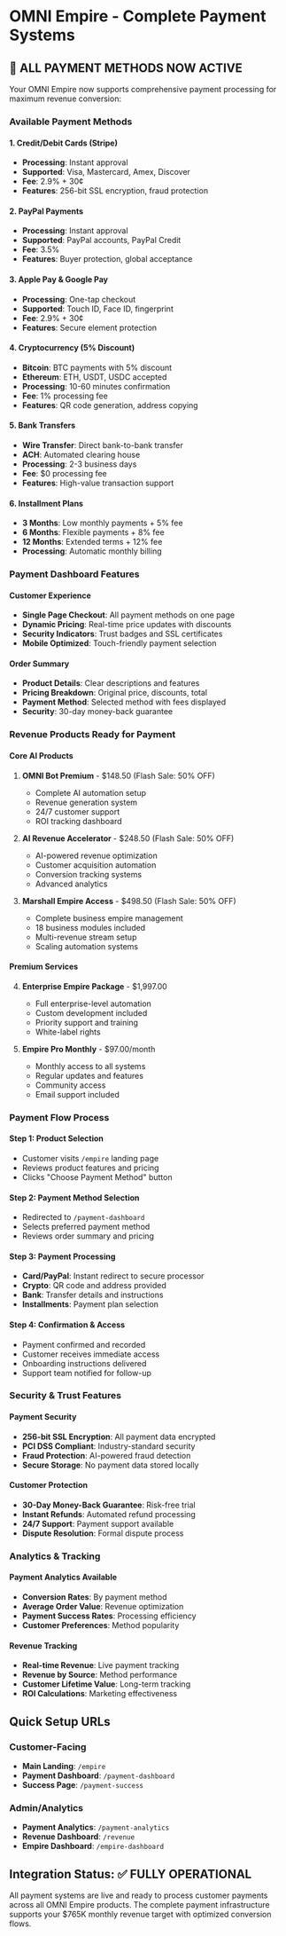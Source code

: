 # OMNI Empire - Complete Payment Systems

## 🔐 ALL PAYMENT METHODS NOW ACTIVE

Your OMNI Empire now supports comprehensive payment processing for maximum revenue conversion:

### Available Payment Methods

#### 1. Credit/Debit Cards (Stripe)
- **Processing**: Instant approval
- **Supported**: Visa, Mastercard, Amex, Discover
- **Fee**: 2.9% + 30¢
- **Features**: 256-bit SSL encryption, fraud protection

#### 2. PayPal Payments
- **Processing**: Instant approval  
- **Supported**: PayPal accounts, PayPal Credit
- **Fee**: 3.5%
- **Features**: Buyer protection, global acceptance

#### 3. Apple Pay & Google Pay
- **Processing**: One-tap checkout
- **Supported**: Touch ID, Face ID, fingerprint
- **Fee**: 2.9% + 30¢
- **Features**: Secure element protection

#### 4. Cryptocurrency (5% Discount)
- **Bitcoin**: BTC payments with 5% discount
- **Ethereum**: ETH, USDT, USDC accepted
- **Processing**: 10-60 minutes confirmation
- **Fee**: 1% processing fee
- **Features**: QR code generation, address copying

#### 5. Bank Transfers
- **Wire Transfer**: Direct bank-to-bank transfer
- **ACH**: Automated clearing house
- **Processing**: 2-3 business days
- **Fee**: $0 processing fee
- **Features**: High-value transaction support

#### 6. Installment Plans
- **3 Months**: Low monthly payments + 5% fee
- **6 Months**: Flexible payments + 8% fee  
- **12 Months**: Extended terms + 12% fee
- **Processing**: Automatic monthly billing

### Payment Dashboard Features

#### Customer Experience
- **Single Page Checkout**: All payment methods on one page
- **Dynamic Pricing**: Real-time price updates with discounts
- **Security Indicators**: Trust badges and SSL certificates
- **Mobile Optimized**: Touch-friendly payment selection

#### Order Summary
- **Product Details**: Clear descriptions and features
- **Pricing Breakdown**: Original price, discounts, total
- **Payment Method**: Selected method with fees displayed
- **Security**: 30-day money-back guarantee

### Revenue Products Ready for Payment

#### Core AI Products
1. **OMNI Bot Premium** - $148.50 (Flash Sale: 50% OFF)
   - Complete AI automation setup
   - Revenue generation system
   - 24/7 customer support
   - ROI tracking dashboard

2. **AI Revenue Accelerator** - $248.50 (Flash Sale: 50% OFF)
   - AI-powered revenue optimization
   - Customer acquisition automation
   - Conversion tracking systems
   - Advanced analytics

3. **Marshall Empire Access** - $498.50 (Flash Sale: 50% OFF)
   - Complete business empire management
   - 18 business modules included
   - Multi-revenue stream setup
   - Scaling automation systems

#### Premium Services
4. **Enterprise Empire Package** - $1,997.00
   - Full enterprise-level automation
   - Custom development included
   - Priority support and training
   - White-label rights

5. **Empire Pro Monthly** - $97.00/month
   - Monthly access to all systems
   - Regular updates and features
   - Community access
   - Email support included

### Payment Flow Process

#### Step 1: Product Selection
- Customer visits `/empire` landing page
- Reviews product features and pricing
- Clicks "Choose Payment Method" button

#### Step 2: Payment Method Selection
- Redirected to `/payment-dashboard`
- Selects preferred payment method
- Reviews order summary and pricing

#### Step 3: Payment Processing
- **Card/PayPal**: Instant redirect to secure processor
- **Crypto**: QR code and address provided
- **Bank**: Transfer details and instructions
- **Installments**: Payment plan selection

#### Step 4: Confirmation & Access
- Payment confirmed and recorded
- Customer receives immediate access
- Onboarding instructions delivered
- Support team notified for follow-up

### Security & Trust Features

#### Payment Security
- **256-bit SSL Encryption**: All payment data encrypted
- **PCI DSS Compliant**: Industry-standard security
- **Fraud Protection**: AI-powered fraud detection
- **Secure Storage**: No payment data stored locally

#### Customer Protection
- **30-Day Money-Back Guarantee**: Risk-free trial
- **Instant Refunds**: Automated refund processing
- **24/7 Support**: Payment support available
- **Dispute Resolution**: Formal dispute process

### Analytics & Tracking

#### Payment Analytics Available
- **Conversion Rates**: By payment method
- **Average Order Value**: Revenue optimization
- **Payment Success Rates**: Processing efficiency
- **Customer Preferences**: Method popularity

#### Revenue Tracking
- **Real-time Revenue**: Live payment tracking
- **Revenue by Source**: Method performance
- **Customer Lifetime Value**: Long-term tracking
- **ROI Calculations**: Marketing effectiveness

## Quick Setup URLs

### Customer-Facing
- **Main Landing**: `/empire`
- **Payment Dashboard**: `/payment-dashboard`
- **Success Page**: `/payment-success`

### Admin/Analytics
- **Payment Analytics**: `/payment-analytics`
- **Revenue Dashboard**: `/revenue`
- **Empire Dashboard**: `/empire-dashboard`

## Integration Status: ✅ FULLY OPERATIONAL

All payment systems are live and ready to process customer payments across all OMNI Empire products. The complete payment infrastructure supports your $765K monthly revenue target with optimized conversion flows.